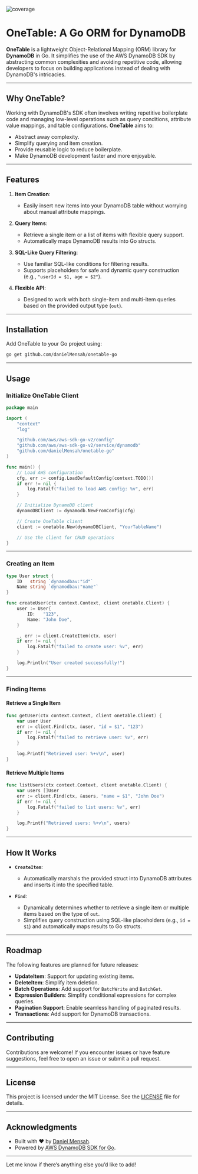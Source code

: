 ![coverage](https://raw.githubusercontent.com/danielMensah/onetable-go/badges/.badges/main/coverage.svg)
# **OneTable: A Go ORM for DynamoDB**

**OneTable** is a lightweight Object-Relational Mapping (ORM) library for **DynamoDB** in Go. It simplifies the use of the AWS DynamoDB SDK by abstracting common complexities and avoiding repetitive code, allowing developers to focus on building applications instead of dealing with DynamoDB's intricacies.

---

## **Why OneTable?**

Working with DynamoDB's SDK often involves writing repetitive boilerplate code and managing low-level operations such as query conditions, attribute value mappings, and table configurations. **OneTable** aims to:
- Abstract away complexity.
- Simplify querying and item creation.
- Provide reusable logic to reduce boilerplate.
- Make DynamoDB development faster and more enjoyable.

---

## **Features**

1. **Item Creation**:
    - Easily insert new items into your DynamoDB table without worrying about manual attribute mappings.

2. **Query Items**:
    - Retrieve a single item or a list of items with flexible query support.
    - Automatically maps DynamoDB results into Go structs.

3. **SQL-Like Query Filtering**:
    - Use familiar SQL-like conditions for filtering results.
    - Supports placeholders for safe and dynamic query construction (e.g., `"userId = $1, age = $2"`).

4. **Flexible API**:
    - Designed to work with both single-item and multi-item queries based on the provided output type (`out`).

---

## **Installation**

Add OneTable to your Go project using:
```bash
go get github.com/danielMensah/onetable-go
```

---

## **Usage**

### **Initialize OneTable Client**

```go
package main

import (
	"context"
	"log"

	"github.com/aws/aws-sdk-go-v2/config"
	"github.com/aws/aws-sdk-go-v2/service/dynamodb"
	"github.com/danielMensah/onetable-go"
)

func main() {
	// Load AWS configuration
	cfg, err := config.LoadDefaultConfig(context.TODO())
	if err != nil {
		log.Fatalf("failed to load AWS config: %v", err)
	}

	// Initialize DynamoDB client
	dynamoDBClient := dynamodb.NewFromConfig(cfg)

	// Create OneTable client
	client := onetable.New(dynamoDBClient, "YourTableName")

	// Use the client for CRUD operations
}
```

---

### **Creating an Item**

```go
type User struct {
	ID   string `dynamodbav:"id"`
	Name string `dynamodbav:"name"`
}

func createUser(ctx context.Context, client onetable.Client) {
	user := User{
		ID:   "123",
		Name: "John Doe",
	}

	_, err := client.CreateItem(ctx, user)
	if err != nil {
		log.Fatalf("failed to create user: %v", err)
	}

	log.Println("User created successfully!")
}
```

---

### **Finding Items**

#### **Retrieve a Single Item**
```go
func getUser(ctx context.Context, client onetable.Client) {
	var user User
	err := client.Find(ctx, &user, "id = $1", "123")
	if err != nil {
		log.Fatalf("failed to retrieve user: %v", err)
	}

	log.Printf("Retrieved user: %+v\n", user)
}
```

#### **Retrieve Multiple Items**
```go
func listUsers(ctx context.Context, client onetable.Client) {
	var users []User
	err := client.Find(ctx, &users, "name = $1", "John Doe")
	if err != nil {
		log.Fatalf("failed to list users: %v", err)
	}

	log.Printf("Retrieved users: %+v\n", users)
}
```

---

## **How It Works**

- **`CreateItem`**:
    - Automatically marshals the provided struct into DynamoDB attributes and inserts it into the specified table.

- **`Find`**:
    - Dynamically determines whether to retrieve a single item or multiple items based on the type of `out`.
    - Simplifies query construction using SQL-like placeholders (e.g., `id = $1`) and automatically maps results to Go structs.

---

## **Roadmap**

The following features are planned for future releases:
- **UpdateItem**: Support for updating existing items.
- **DeleteItem**: Simplify item deletion.
- **Batch Operations**: Add support for `BatchWrite` and `BatchGet`.
- **Expression Builders**: Simplify conditional expressions for complex queries.
- **Pagination Support**: Enable seamless handling of paginated results.
- **Transactions**: Add support for DynamoDB transactions.

---

## **Contributing**

Contributions are welcome! If you encounter issues or have feature suggestions, feel free to open an issue or submit a pull request.

---

## **License**

This project is licensed under the MIT License. See the [LICENSE](LICENSE) file for details.

---

## **Acknowledgments**

- Built with ❤️ by [Daniel Mensah](https://github.com/danielMensah).
- Powered by [AWS DynamoDB SDK for Go](https://github.com/aws/aws-sdk-go-v2).

---

Let me know if there’s anything else you’d like to add!